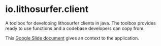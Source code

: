 
# io.lithosurfer.client
A toolbox for developing lithosurfer clients in java. The toolbox provides ready to use functions and a codebase developers can copy from.

This [Google Slide document](https://docs.google.com/presentation/d/1WQgBAHUzUFU9I19FWfKUKQDxXc5G71Nft6czgzw08Vk/edit#slide=id.g8e222cba3c_0_5) gives an context to the application.
